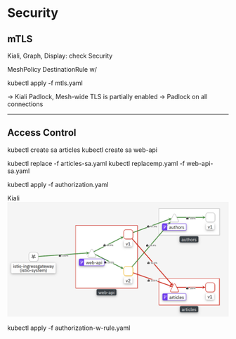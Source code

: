 # Security

## mTLS

Kiali, Graph, Display: check Security

MeshPolicy 
DestinationRule w/ 

kubectl apply -f mtls.yaml

-> Kiali Padlock, Mesh-wide TLS is partially enabled
-> Padlock on all connections

----

## Access Control

kubectl create sa articles
kubectl create sa web-api

kubectl replace -f articles-sa.yaml
kubectl replacemp.yaml
 -f web-api-sa.yaml

kubectl apply -f authorization.yaml

Kiali 
![kiali auth pol](../images/kiali-auth-pol.png)

kubectl apply -f authorization-w-rule.yaml